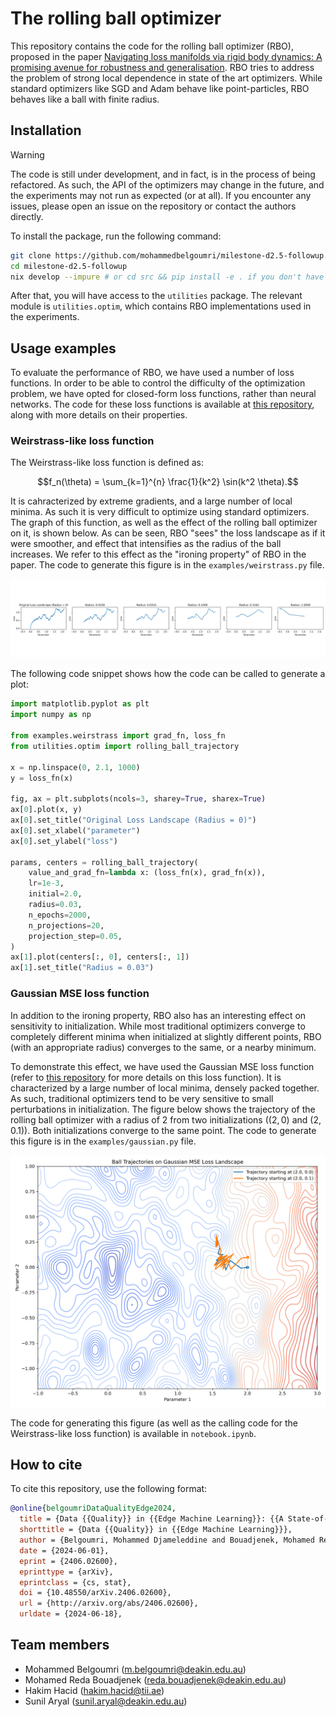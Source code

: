 # The rolling ball optimizer

This repository contains the code for the rolling ball optimizer (RBO),
proposed in the paper [Navigating loss manifolds via rigid body dynamics: A promising avenue for robustness and generalisation](https://arxiv.org/pdf/2505.19527).
RBO tries to address the problem of strong local dependence in state of the art optimizers.
While standard optimizers like SGD and Adam behave like point-particles, RBO behaves like a ball with finite radius.


## Installation
>[!WARNING]
> The code is still under development, and in fact, is in the process of being refactored.
> As such, the API of the optimizers may change in the future, and the experiments may not run as expected (or at all).
> If you encounter any issues, please open an issue on the repository or contact the authors directly.

To install the package, run the following command:

```bash
git clone https://github.com/mohammedbelgoumri/milestone-d2.5-followup.git
cd milestone-d2.5-followup
nix develop --impure # or cd src && pip install -e . if you don't have nix installed
```

After that, you will have access to the `utilities` package.
The relevant module is `utilities.optim`, which contains RBO implementations
used in the experiments.

## Usage examples

To evaluate the performance of RBO, we have used a number of loss functions.
In order to be able to control the difficulty of the optimization problem,
we have opted for closed-form loss functions, rather than neural networks.
The code for these loss functions is available at [this repository](https://github.com/mohammedbelgoumri/milestone-d-2.5), along with more details on their properties.

### Weirstrass-like loss function


The Weirstrass-like loss function is defined as:
```math
f_n(\theta) = \sum_{k=1}^{n} \frac{1}{k^2} \sin(k^2 \theta).
```
It is cahracterized by extreme gradients, and a large number of local minima.
As such it is very difficult to optimize using standard optimizers.
The graph of this function, as well as the effect of the rolling ball optimizer on it, is shown below. 
As can be seen, RBO "sees" the loss landscape as if it were smoother,
and effect that intensifies as the radius of the ball increases.
We refer to this effect as the "ironing property" of RBO in the paper.
The code to generate this figure is in the `examples/weirstrass.py` file.

![a](weirstrass_trajectory.png)

The following code snippet shows how the code can be called to generate a plot:
```python
import matplotlib.pyplot as plt
import numpy as np

from examples.weirstrass import grad_fn, loss_fn
from utilities.optim import rolling_ball_trajectory

x = np.linspace(0, 2.1, 1000)
y = loss_fn(x)

fig, ax = plt.subplots(ncols=3, sharey=True, sharex=True)
ax[0].plot(x, y)
ax[0].set_title("Original Loss Landscape (Radius = 0)")
ax[0].set_xlabel("parameter")
ax[0].set_ylabel("loss")

params, centers = rolling_ball_trajectory(
    value_and_grad_fn=lambda x: (loss_fn(x), grad_fn(x)),
    lr=1e-3,
    initial=2.0,
    radius=0.03,
    n_epochs=2000,
    n_projections=20,
    projection_step=0.05,
)
ax[1].plot(centers[:, 0], centers[:, 1])
ax[1].set_title("Radius = 0.03")
```


### Gaussian MSE loss function

In addition to the ironing property, RBO also has an interesting effect on sensitivity to initialization.
While most traditional optimizers converge to completely different minima
when initialized at slightly different points, RBO (with an appropriate radius)
converges to the same, or a nearby minimum.

To demonstrate this effect, we have used the Gaussian MSE loss function (refer to [this repository](https://github.com/mohammedbelgoumri/milestone-d-2.5) for more details on this loss function).
It is characterized by a large number of local minima, densely packed together.
As such, traditional optimizers tend to be very sensitive to small perturbations in initialization.
The figure below shows the trajectory of the rolling ball optimizer 
with a radius of 2 from two initializations ($(2, 0)$ and $(2, 0.1)$).
Both initializations converge to the same point.
The code to generate this figure is in the `examples/gaussian.py` file.

![](gaussian_ball_trajectory.png)

The code for generating this figure (as well as the calling code for the Weirstrass-like loss function) is available in `notebook.ipynb`.



## How to cite

To cite this repository, use the following format:

```bibtex
@online{belgoumriDataQualityEdge2024,
  title = {Data {{Quality}} in {{Edge Machine Learning}}: {{A State-of-the-Art Survey}}},
  shorttitle = {Data {{Quality}} in {{Edge Machine Learning}}},
  author = {Belgoumri, Mohammed Djameleddine and Bouadjenek, Mohamed Reda and Aryal, Sunil and Hacid, Hakim},
  date = {2024-06-01},
  eprint = {2406.02600},
  eprinttype = {arXiv},
  eprintclass = {cs, stat},
  doi = {10.48550/arXiv.2406.02600},
  url = {http://arxiv.org/abs/2406.02600},
  urldate = {2024-06-18},
```

## Team members

- Mohammed Belgoumri (m.belgoumri@deakin.edu.au)
- Mohamed Reda Bouadjenek (reda.bouadjenek@deakin.edu.au)
- Hakim Hacid (hakim.hacid@tii.ae)
- Sunil Aryal (sunil.aryal@deakin.edu.au)
